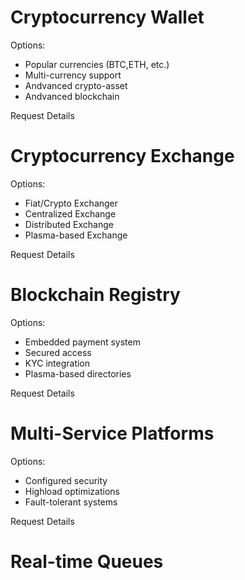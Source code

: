 # Cryptocurrency Wallet

Options:
- Popular currencies (BTC,ETH, etc.)
- Multi-currency support
- Andvanced crypto-asset
- Andvanced blockchain

Request Details

# Cryptocurrency Exchange

Options:
- Fiat/Crypto Exchanger  
- Centralized Exchange
- Distributed Exchange
- Plasma-based Exchange

Request Details

# Blockchain Registry

Options:
- Embedded payment system
- Secured access
- KYC integration
- Plasma-based directories

Request Details

# Multi-Service Platforms

Options:
- Configured security
- Highload optimizations
- Fault-tolerant systems

Request Details

# Real-time Queues

